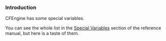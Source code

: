 ### Introduction

CFEngine has some special variables.

You can see the whole list in the [Special Variables](https://docs.cfengine.com/docs/3.12/reference-special-variables.html)
section of the reference manual, but here is a taste of them.
